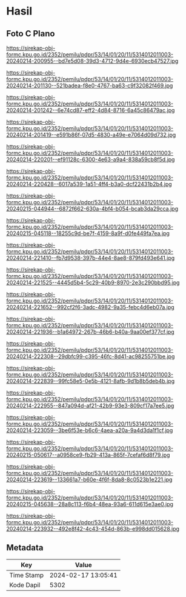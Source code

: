 # Hasil

## Foto C Plano

https://sirekap-obj-formc.kpu.go.id/2352/pemilu/pdpr/53/14/01/20/11/5314012011003-20240214-200955--bd7e5d08-39d3-4712-9d4e-6930ecb47527.jpg

https://sirekap-obj-formc.kpu.go.id/2352/pemilu/pdpr/53/14/01/20/11/5314012011003-20240214-201130--521badea-f8e0-4767-ba63-c9f32082f469.jpg

https://sirekap-obj-formc.kpu.go.id/2352/pemilu/pdpr/53/14/01/20/11/5314012011003-20240214-201242--6e74cd87-eff2-4d84-8716-6a45c86479ac.jpg

https://sirekap-obj-formc.kpu.go.id/2352/pemilu/pdpr/53/14/01/20/11/5314012011003-20240214-201419--e591b86f-07d5-4830-a49e-e7064d09d732.jpg

https://sirekap-obj-formc.kpu.go.id/2352/pemilu/pdpr/53/14/01/20/11/5314012011003-20240214-220201--ef91128c-6300-4e63-a9a4-838a59cb8f5d.jpg

https://sirekap-obj-formc.kpu.go.id/2352/pemilu/pdpr/53/14/01/20/11/5314012011003-20240214-220428--6017a539-1a51-4ff4-b3a0-dcf22431b2b4.jpg

https://sirekap-obj-formc.kpu.go.id/2352/pemilu/pdpr/53/14/01/20/11/5314012011003-20240215-044944--6872f662-630a-4bf4-b054-bcab3da29cca.jpg

https://sirekap-obj-formc.kpu.go.id/2352/pemilu/pdpr/53/14/01/20/11/5314012011003-20240215-045118--18255c9d-be7f-4159-8a9f-d0fe449fa7ea.jpg

https://sirekap-obj-formc.kpu.go.id/2352/pemilu/pdpr/53/14/01/20/11/5314012011003-20240214-221410--fb7d9538-397b-44e4-8ae8-879fd493e641.jpg

https://sirekap-obj-formc.kpu.go.id/2352/pemilu/pdpr/53/14/01/20/11/5314012011003-20240214-221525--4445d5b4-5c29-40b9-8970-2e3c290bbd95.jpg

https://sirekap-obj-formc.kpu.go.id/2352/pemilu/pdpr/53/14/01/20/11/5314012011003-20240214-221652--992cf2f6-3adc-4982-9a35-febc4d6eb07a.jpg

https://sirekap-obj-formc.kpu.go.id/2352/pemilu/pdpr/53/14/01/20/11/5314012011003-20240214-221936--b1a64972-267b-46b6-b40a-9aa00ef377cf.jpg

https://sirekap-obj-formc.kpu.go.id/2352/pemilu/pdpr/53/14/01/20/11/5314012011003-20240214-222308--29dbfc99-c395-46fc-8d41-ac98255751be.jpg

https://sirekap-obj-formc.kpu.go.id/2352/pemilu/pdpr/53/14/01/20/11/5314012011003-20240214-222839--99fc58e5-0e5b-4121-8afb-9d1b8b5deb4b.jpg

https://sirekap-obj-formc.kpu.go.id/2352/pemilu/pdpr/53/14/01/20/11/5314012011003-20240214-222955--847a094d-af21-42b9-93e3-809cf17a7ee5.jpg

https://sirekap-obj-formc.kpu.go.id/2352/pemilu/pdpr/53/14/01/20/11/5314012011003-20240214-223059--3be6f53e-b6c6-4aea-a20a-9a4d3da1f1cf.jpg

https://sirekap-obj-formc.kpu.go.id/2352/pemilu/pdpr/53/14/01/20/11/5314012011003-20240215-050617--a0958ce9-fb29-413a-865f-7cefaf6d8f79.jpg

https://sirekap-obj-formc.kpu.go.id/2352/pemilu/pdpr/53/14/01/20/11/5314012011003-20240214-223619--133661a7-b60e-4f6f-8da8-8c0523b1e221.jpg

https://sirekap-obj-formc.kpu.go.id/2352/pemilu/pdpr/53/14/01/20/11/5314012011003-20240215-045638--28a8c113-f6b4-48ea-93a6-611d615e3ae0.jpg

https://sirekap-obj-formc.kpu.go.id/2352/pemilu/pdpr/53/14/01/20/11/5314012011003-20240214-223932--492e8f42-4c43-454d-863b-e998dd015628.jpg


## Metadata

| Key        | Value               |
| ---------- | ------------------- |
| Time Stamp | 2024-02-17 13:05:41 |
| Kode Dapil | 5302                |



